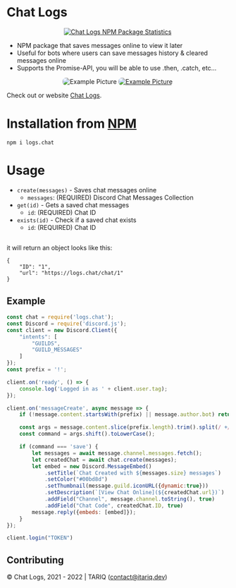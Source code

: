 # Chat Logs

<center>
	<a href="https://nodei.co/npm/logs.chat/">
		<img alt="Chat Logs NPM Package Statistics" src="https://nodei.co/npm/logs.chat.png">
	</a>
</center>

* NPM package that saves messages online to view it later
* Useful for bots where users can save messages history & cleared messages online
* Supports the Promise-API, you will be able to use .then, .catch, etc...

<center>
	<img style="border-radius: 7px;" alt="Example Picture" src="https://logs.chat/img/example1.png">
	<a href="https://logs.chat/chat/1" target="_blank">
		<img style="border-radius: 7px;" alt="Example Picture" src="https://logs.chat/img/example2.png">
	</a>
</center>

Check out or website [Chat Logs](https://logs.chat).

# Installation from [NPM](https://www.npmjs.com/package/logs.chat)

`npm i logs.chat`

# Usage

- `create(messages)` - Saves chat messages online
    - `messages`: (REQUIRED) Discord Chat Messages Collection
- `get(id)` - Gets a saved chat messages
    - `id`: (REQUIRED) Chat ID
- `exists(id)` - Check if a saved chat exists
    - `id`: (REQUIRED) Chat ID

##
it will return an object looks like this:
```
{
	"ID": "1",
	"url": "https://logs.chat/chat/1"
}
```

## Example

```js
const chat = require('logs.chat');
const Discord = require('discord.js');
const client = new Discord.Client({
	"intents": [
		"GUILDS",
		"GUILD_MESSAGES"
	]
});
const prefix = '!';

client.on('ready', () => {
	console.log('Logged in as ' + client.user.tag);
});

client.on('messageCreate', async message => {
	if (!message.content.startsWith(prefix) || message.author.bot) return;

	const args = message.content.slice(prefix.length).trim().split(/ +/);
	const command = args.shift().toLowerCase();

	if (command === 'save') {
		let messages = await message.channel.messages.fetch();
		let createdChat = await chat.create(messages);
		let embed = new Discord.MessageEmbed()
			.setTitle(`Chat Created with ${messages.size} messages`)
			.setColor("#00bd8d")
			.setThumbnail(message.guild.iconURL({dynamic:true}))
			.setDescription(`[View Chat Online](${createdChat.url})`)
			.addField("Channel", message.channel.toString(), true)
			.addField("Chat Code", createdChat.ID, true)
		message.reply({embeds: [embed]});
	}
});

client.login("TOKEN")
```

## Contributing

© Chat Logs, 2021 - 2022 | TARIQ (contact@itariq.dev)
